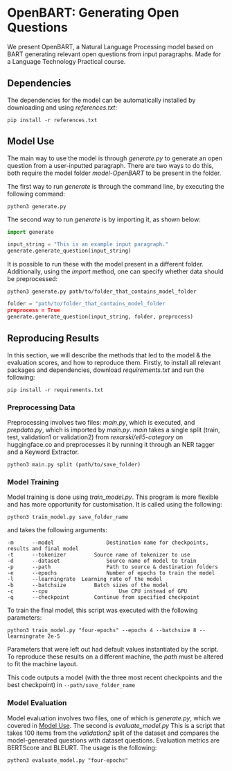 # OpenBART: Generating Open Questions
We present OpenBART, a Natural Language Processing model based on BART generating relevant open questions from input paragraphs. Made for a Language Technology Practical course.

## Dependencies

The dependencies for the model can be automatically installed by downloading and using _references.txt_:
```console
pip install -r references.txt
```

## Model Use

The main way to use the model is through _generate.py_ to generate an open question from a user-inputted paragraph.
There are two ways to do this, both require the model folder _model-OpenBART_ to be present in the folder.

The first way to run _generate_ is through the command line, by executing the following command:
```console
python3 generate.py
```

The second way to run _generate_ is by importing it, as shown below:
```python
import generate

input_string = "This is an example input paragraph."
generate.generate_question(input_string)
```

It is possible to run these with the model present in a different folder. Additionally, using the _import_ method, one can specify whether data should be preprocessed:
```console
python3 generate.py path/to/folder_that_contains_model_folder
```
```python
folder = "path/to/folder_that_contains_model_folder
preprocess = True
generate.generate_question(input_string, folder, preprocess)
```

## Reproducing Results

In this section, we will describe the methods that led to the model & the evaluation scores, and how to reproduce them.
Firstly, to install all relevant packages and dependencies, download _requirements.txt_ and run the following:
```console
pip install -r requirements.txt
```
### Preprocessing Data

Preprocessing involves two files: _main.py_, which is executed, and _prepdata.py_, which is imported by _main.py_.
_main_ takes a single split (train, test, validation1 or validation2) from _rexarski/eli5-category_ on huggingface.co and preprocesses it by running it through an NER tagger and a Keyword Extractor.
```console
python3 main.py split (path/to/save_folder)
```

### Model Training

Model training is done using _train_model.py_. This program is more flexible and has more opportunity for customisation. It is called using the following:
```console
python3 train_model.py save_folder_name
```
and takes the following arguments:
```console
-m		--model					Destination name for checkpoints, results and final model
-t 		--tokenizer			Source name of tokenizer to use
-d 		--dataset				Source name of model to train
-p 		--path					Path to source & destination folders
-e 		--epochs				Number of epochs to train the model
-l 		--learningrate	Learning rate of the model
-b		--batchsize			Batch sizes of the model
-c 		--cpu						Use CPU instead of GPU
-q 		--checkpoint		Continue from specified checkpoint
```

To train the final model, this script was executed with the following parameters:
```console
python3 train_model.py "four-epochs" --epochs 4 --batchsize 8 --learningrate 2e-5
```
Parameters that were left out had default values instantiated by the script.
To reproduce these results on a different machine, the _path_ must be altered to fit the machine layout.

This code outputs a model (with the three most recent checkpoints and the best checkpoint) in `--path/save_folder_name`

### Model Evaluation

Model evaluation involves two files, one of which is _generate.py_, which we covered in [Model Use](#model-use). The second is _evaluate_model.py_
This is a script that takes 100 items from the _validation2_ split of the dataset and compares the model-generated questions with dataset questions.
Evaluation metrics are BERTScore and BLEURT. The usage is the following:
```console
python3 evaluate_model.py "four-epochs"
```


